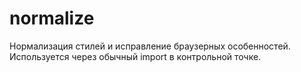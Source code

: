 # normalize

Нормализация стилей и исправление браузерных особенностей. Используется через обычный import в контрольной точке.